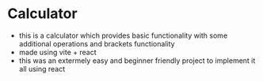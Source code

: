 # Calculator

- this is a calculator which provides basic functionality
  with some additional operations and brackets functionality
- made using vite + react
- this was an extermely easy and beginner friendly project to
  implement it all using react
